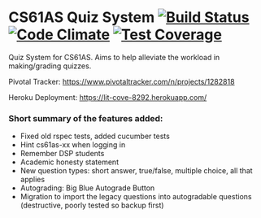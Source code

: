 CS61AS Quiz System [![Build Status](https://travis-ci.org/cs169team61as/cs61as-quiz-system.svg?branch=master)](https://travis-ci.org/cs169team61as/cs61as-quiz-system) [![Code Climate](https://codeclimate.com/github/cs169team61as/cs61as-quiz-system/badges/gpa.svg)](https://codeclimate.com/github/cs169team61as/cs61as-quiz-system) [![Test Coverage](https://codeclimate.com/github/cs169team61as/cs61as-quiz-system/badges/coverage.svg)](https://codeclimate.com/github/cs169team61as/cs61as-quiz-system)
==================

Quiz System for CS61AS. Aims to help alleviate the workload in making/grading
quizzes.

Pivotal Tracker: https://www.pivotaltracker.com/n/projects/1282818

Heroku Deployment: https://lit-cove-8292.herokuapp.com/

### Short summary of the features added:

* Fixed old rspec tests, added cucumber tests
* Hint cs61as-xx when logging in
* Remember DSP students
* Academic honesty statement
* New question types: short answer, true/false, multiple choice, all that applies
* Autograding: Big Blue Autograde Button
* Migration to import the legacy questions into autogradable questions (destructive, poorly tested so backup first)


